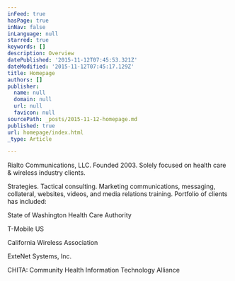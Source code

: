 ```yaml
---
inFeed: true
hasPage: true
inNav: false
inLanguage: null
starred: true
keywords: []
description: Overview
datePublished: '2015-11-12T07:45:53.321Z'
dateModified: '2015-11-12T07:45:17.129Z'
title: Homepage
authors: []
publisher:
  name: null
  domain: null
  url: null
  favicon: null
sourcePath: _posts/2015-11-12-homepage.md
published: true
url: homepage/index.html
_type: Article

---
```

Rialto Communications, LLC. Founded 2003\. Solely focused on health care & wireless industry clients.

Strategies. Tactical consulting. Marketing communications, messaging, collateral, websites, videos, and media relations training. Portfolio of clients has included:

State of Washington Health Care Authority

T-Mobile US

California Wireless Association

ExteNet Systems, Inc.  

CHITA: Community Health Information Technology Alliance